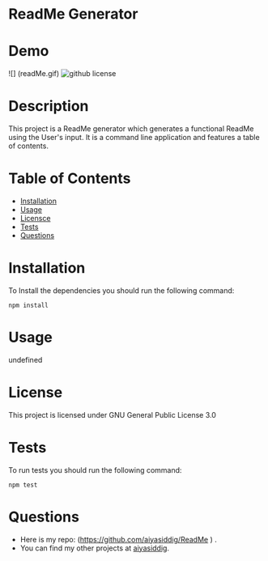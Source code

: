 # ReadMe Generator

  # Demo 
  ![] (readMe.gif)
  ![github license](https://img.shields.io/badge/license-GPL%203.0-blue)

  # Description 
   This project is a ReadMe generator which generates a functional ReadMe using the User's input. It is a command line application and features a table of contents.

  # Table of Contents 

  * [Installation](#installation)
  * [Usage](#usage)
  * [Licensce](#license)
  * [Tests](#test)
  * [Questions](#Questions)

  # Installation
  To Install the dependencies you should run the following command:
  <pre><code>npm install</code></pre>

  # Usage
  undefined

  # License
  This project is licensed under 
  GNU General Public License 3.0

  # Tests
  To run tests you should run the following command:
  <pre><code>npm test</code></pre>
  
  # Questions
  * Here is my repo: 
  (https://github.com/aiyasiddig/ReadMe ) . 
  * You can find my other projects at [aiyasiddig](https://github.com/aiyasiddig).
  

